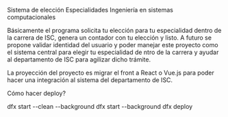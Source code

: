 Sistema de elección Especialidades Ingeniería en sistemas computacionales

Básicamente el programa solicita tu elección para tu especialidad dentro de la carrera de ISC, genera un contador con tu elección y listo.
A futuro se propone validar identidad del usuario y poder manejar este proyecto como el sistema central para elegir tu especialidad de ntro de la carrera y ayudar al departamento de ISC para agilizar dicho trámite.

La proyección del proyecto es migrar el front a React o Vue.js para poder hacer una integración al sistema del departamento de ISC.

Cómo hacer deploy?

 dfx start --clean --background
 dfx start --background
 dfx deploy
